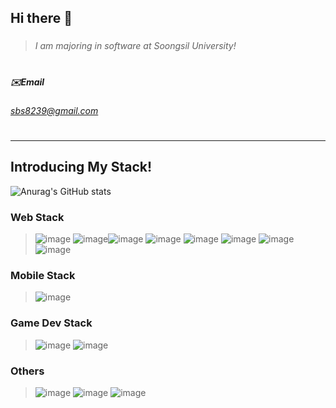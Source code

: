 ## Hi there 👋

###

> ###### I am majoring in software at Soongsil University!
#
#
##### ✉️Email
###### sbs8239@gmail.com
#
#


* * *
## Introducing My Stack!
![Anurag's GitHub stats](https://github-readme-stats.vercel.app/api?username=shon5544&show_icons=true&theme=radical)
### Web Stack
>![image](https://img.shields.io/badge/HTML5-E34F26?style=flat-square&logo=Html5&logoColor=black) ![image](https://img.shields.io/badge/CSS3-1572B6?style=flat-square&logo=css3&logoColor=black)![image](https://img.shields.io/badge/Js-F7DF1E?style=flat-square&logo=JavaScript&logoColor=black) ![image](https://img.shields.io/badge/Ts-3178C6?style=flat-square&logo=TypeScript&logoColor=black) ![image](https://img.shields.io/badge/React-61DAFB?style=flat-square&logo=React&logoColor=black)
> ![image](https://img.shields.io/badge/Node.js-339933?style=flat-square&logo=Node.js&logoColor=black) ![image](https://img.shields.io/badge/Express-000000?style=flat-square&logo=Express&logoColor=white) ![image](https://img.shields.io/badge/MongoDB-47A248?style=flat-square&logo=MongoDB&logoColor=white)

### Mobile Stack
> ![image](https://img.shields.io/badge/React_Native-61DAFB?style=flat-square&logo=React&logoColor=black)

### Game Dev Stack
> ![image](https://img.shields.io/badge/Unity-000000?style=flat-square&logo=Unity&logoColor=white) ![image](https://img.shields.io/badge/C_sharp-239120?style=flat-square&logo=CSharp&logoColor=white)

### Others
> ![image](https://img.shields.io/badge/C-A8B9CC?style=flat-square&logo=C&logoColor=white) ![image](https://img.shields.io/badge/Python-3776AB?style=flat-square&logo=Python&logoColor=white) ![image](https://img.shields.io/badge/Qt-41CD52?style=flat-square&logo=Qt&logoColor=white)


<!--
**shon5544/shon5544** is a ✨ _special_ ✨ repository because its `README.md` (this file) appears on your GitHub profile.

Here are some ideas to get you started:

- 🔭 I’m currently working on ...
- 🌱 I’m currently learning ...
- 👯 I’m looking to collaborate on ...
- 🤔 I’m looking for help with ...
- 💬 Ask me about ...
- 📫 How to reach me: ...
- 😄 Pronouns: ...
- ⚡ Fun fact: ...
-->
